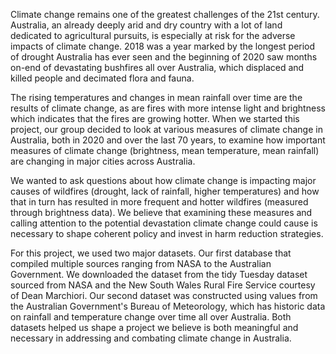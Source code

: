 Climate change remains one of the greatest challenges of the 21st century. Australia,
an already deeply arid and dry country with a lot of land dedicated to agricultural pursuits, is especially at risk
for the adverse impacts of climate change. 2018 was a year marked by the longest period of drought Australia has ever seen and the beginning of 2020 saw
months on-end of devastating bushfires all over Australia, which displaced and killed people and decimated flora and fauna.

The rising temperatures and changes in mean rainfall over time are the results of climate change, as are fires with more intense light and brightness which indicates
that the fires are growing hotter. When we started this project, our group decided to look at various
measures of climate change in Australia, both in 2020 and over the last 70 years, to examine how important measures of climate change (brightness, mean temperature, mean rainfall)
are changing in major cities across Australia.

We wanted to ask questions about how climate change is impacting major causes of wildfires (drought, lack of rainfall, higher temperatures) and how that in turn has resulted in more frequent and hotter wildfires (measured through brightness data).
We believe that examining these measures and calling attention to the potential devastation climate change could cause is necessary
to shape coherent policy and invest in harm reduction strategies.

For this project, we used two major datasets. Our first database that compiled multiple sources 
ranging from NASA to the Australian Government. We downloaded the dataset from the tidy Tuesday dataset sourced from NASA and the New South Wales Rural Fire Service courtesy of Dean Marchiori. Our second dataset
was constructed using values from the Australian Government's Bureau of Meteorology, which has historic data on rainfall and temperature change over time all over Australia.
Both datasets helped us shape a project we believe is both meaningful and necessary in addressing and combating climate change in Australia.
